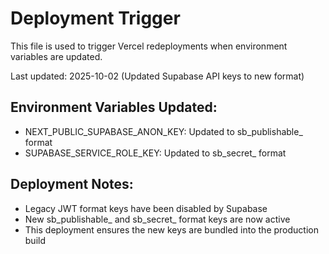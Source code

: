 # Deployment Trigger

This file is used to trigger Vercel redeployments when environment variables are updated.

Last updated: 2025-10-02 (Updated Supabase API keys to new format)

## Environment Variables Updated:
- NEXT_PUBLIC_SUPABASE_ANON_KEY: Updated to sb_publishable_ format
- SUPABASE_SERVICE_ROLE_KEY: Updated to sb_secret_ format

## Deployment Notes:
- Legacy JWT format keys have been disabled by Supabase
- New sb_publishable_ and sb_secret_ format keys are now active
- This deployment ensures the new keys are bundled into the production build